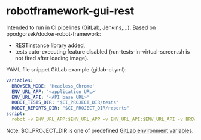 # robotframework-gui-rest

Intended to run in CI pipelines (GitLab, Jenkins,...). Based on ppodgorsek/docker-robot-framework:
- RESTinstance library added,
- tests auto-executing feature disabled (run-tests-in-virtual-screen.sh is not fired after loading image).

YAML file snippet GitLab example (gitlab-ci.yml):
``` yaml
variables:
  BROWSER_MODE: 'Headless_Chrome'
  ENV_URL_APP: '<application URL>'
  ENV_URL_API: '<API base URL>'
  ROBOT_TESTS_DIR: "$CI_PROJECT_DIR/tests"
  ROBOT_REPORTS_DIR: "$CI_PROJECT_DIR/reports"
script:
  robot -v ENV_URL_APP:$ENV_URL_APP -v ENV_URL_API:$ENV_URL_API -v BROWSER_MODE:$BROWSER_MODE --escape space:_ --outputDir $ROBOT_REPORTS_DIR $ROBOT_TESTS_DIR
```
Note: $CI_PROJECT_DIR is one of predefined [GitLab environment variables](https://docs.gitlab.com/ee/ci/variables/predefined_variables.html).
